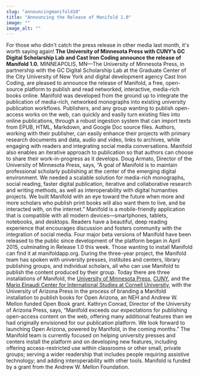```yaml
---
slug: "announcingmanifold10"
title: "Announcing the Release of Manifold 1.0"
image: ""
image_alt: ""
---
```




<!--truncate-->

For those who didn't catch the press release in other media last month, it's worth saying again! **The University of Minnesota Press with CUNY’s GC Digital Scholarship Lab and Cast Iron Coding announce the release of Manifold 1.0.** MINNEAPOLIS, MN—The University of Minnesota Press, in partnership with the GC Digital Scholarship Lab at the Graduate Center of the City University of New York and digital development agency Cast Iron Coding, are pleased to announce the release of Manifold, a free, open-source platform to publish and read networked, interactive, media-rich books online. Manifold was developed from the ground up to integrate the publication of media-rich, networked monographs into existing university publication workflows. Publishers, and any group wanting to publish open-access works on the web, can quickly and easily turn existing files into online publications, through a robust ingestion system that can import texts from EPUB, HTML, Markdown, and Google Doc source files. Authors, working with their publisher, can easily enhance their projects with primary research documents and data, audio and video, links to archives, while engaging with readers and integrating social media conversations. Manifold also enables an iterative approach to publication so that authors can choose to share their work-in-progress as it develops. Doug Armato, Director of the University of Minnesota Press, says, “A goal of Manifold is to maintain professional scholarly publishing at the center of the emerging digital environment. We needed a scalable solution for media-rich monographs, social reading, faster digital publication, iterative and collaborative research and writing methods, as well as interoperability with digital humanities projects. We built Manifold with an eye toward the future when more and more scholars who publish print books will also want them to live, and be interacted with, on the internet.” Manifold is a mobile-friendly application that is compatible with all modern devices—smartphones, tablets, notebooks, and desktops. Readers have a beautiful, deep reading experience that encourages discussion and fosters community with the integration of social media. Four major beta versions of Manifold have been released to the public since development of the platform began in April 2015, culminating in Release 1.0 this week. Those wanting to install Manifold can find it at manifoldapp.org. During the three-year project, the Manifold team has spoken with university presses, institutes and centers, library publishing groups, and individual scholars, all who can use Manifold to publish the content produced by their group. Today there are three installations of Manifold, the [University of Minnesota Press](http://manifold.umn.edu), [CUNY](https://cuny.manifoldapp.org/), and the [Mario Einaudi Center for International Studies at Cornell University](https://cornell.manifoldapp.org/), with the University of Arizona Press in the process of branding a Manifold installation to publish books for Open Arizona, an NEH and Andrew W. Mellon funded Open Book grant. Kathryn Conrad, Director of the University of Arizona Press, says, “Manifold exceeds our expectations for publishing open-access content on the web, offering many additional features than we had originally envisioned for our publication platform. We look forward to launching Open Arizona, powered by Manifold, in the coming months.” The Manifold team is currently focused on helping university presses and centers install the platform and on developing new features, including offering access-restricted use within classrooms or other small, private groups; serving a wider readership that includes people requiring assistive technology; and adding interoperability with other tools. Manifold is funded by a grant from the Andrew W. Mellon Foundation.



